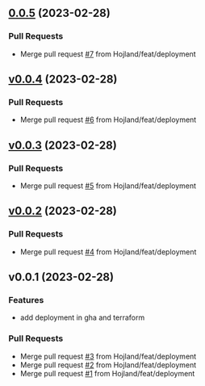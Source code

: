 
<a name="0.0.5"></a>
## [0.0.5](http://github.com/Hojland/mot-eggs/compare/v0.0.4...0.0.5) (2023-02-28)

### Pull Requests

* Merge pull request [#7](http://github.com/Hojland/mot-eggs/issues/7) from Hojland/feat/deployment


<a name="v0.0.4"></a>
## [v0.0.4](http://github.com/Hojland/mot-eggs/compare/v0.0.3...v0.0.4) (2023-02-28)

### Pull Requests

* Merge pull request [#6](http://github.com/Hojland/mot-eggs/issues/6) from Hojland/feat/deployment


<a name="v0.0.3"></a>
## [v0.0.3](http://github.com/Hojland/mot-eggs/compare/v0.0.2...v0.0.3) (2023-02-28)

### Pull Requests

* Merge pull request [#5](http://github.com/Hojland/mot-eggs/issues/5) from Hojland/feat/deployment


<a name="v0.0.2"></a>
## [v0.0.2](http://github.com/Hojland/mot-eggs/compare/v0.0.1...v0.0.2) (2023-02-28)

### Pull Requests

* Merge pull request [#4](http://github.com/Hojland/mot-eggs/issues/4) from Hojland/feat/deployment


<a name="v0.0.1"></a>
## v0.0.1 (2023-02-28)

### Features

* add deployment in gha and terraform

### Pull Requests

* Merge pull request [#3](http://github.com/Hojland/mot-eggs/issues/3) from Hojland/feat/deployment
* Merge pull request [#2](http://github.com/Hojland/mot-eggs/issues/2) from Hojland/feat/deployment
* Merge pull request [#1](http://github.com/Hojland/mot-eggs/issues/1) from Hojland/feat/deployment
